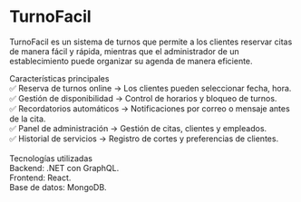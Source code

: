 # TurnoFacil
TurnoFacil es un sistema de turnos que permite a los clientes reservar citas de manera fácil y rápida, mientras que el administrador de un establecimiento puede organizar su agenda de manera eficiente.

Características principales<br/>
✅ Reserva de turnos online → Los clientes pueden seleccionar fecha, hora.<br/>
✅ Gestión de disponibilidad → Control de horarios y bloqueo de turnos.<br/>
✅ Recordatorios automáticos → Notificaciones por correo o mensaje antes de la cita.<br/>
✅ Panel de administración → Gestión de citas, clientes y empleados.<br/>
✅ Historial de servicios → Registro de cortes y preferencias de clientes.<br/>
<br/>
Tecnologías utilizadas<br/>
Backend: .NET con GraphQL.<br/>
Frontend: React.<br/>
Base de datos: MongoDB.<br/>
